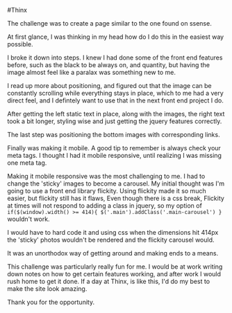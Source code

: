 #Thinx

The challenge was to create a page similar to the one found on ssense. 

At first glance, I was thinking in my head how do I do this in the easiest way possible. 

I broke it down into steps. I knew I had done some of the front end features before, such as the black to be always on, and quantity, but having the image almost feel like a paralax was something new to me.

I read up more about positioning, and figured out that the image can be constantly scrolling while everything stays in place, which to me had a very direct feel, and I defintely want to use that in the next front end project I do.

After getting the left static text in place, along with the images, the right text took a bit longer, styling wise and just getting the jquery features correctly. 

The last step was positioning the bottom images with corresponding links. 

Finally was making it mobile. A good tip to remember is always check your meta tags. I thought I had it mobile responsive, until realizing I was missing one meta tag. 

Making it mobile responsive was the most challenging to me. I had to change the 'sticky' images to become a carousel. My initial thought was I'm going to use a front end library flickity.
Using flickity made it so much easier, but flickity still has it flaws, Even though there is a css break, Flickity at times will not respond to adding a class in jquery, so my option of 
`if($(window).width() >= 414){
  $('.main').addClass('.main-carousel')
 }
 `
wouldn't work.

I would have to hard code it and using css when the dimensions hit 414px the 'sticky' photos wouldn't be rendered and the flickity carousel would. 

It was an unorthodox way of getting around and making ends to a means.

This challenge was particularly really fun for me. I would be at work writing down notes on how to get certain features working, and after work I would rush home to get it done. If a day at Thinx, is like this, I'd do my best to make the site look amazing. 

Thank you for the opportunity. 










